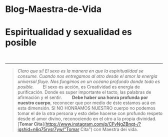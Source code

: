 # Blog-Maestra-de-Vida
# Espiritualidad y sexualidad es posible⠀
⠀

------------

> *Claro que sí! El sexo es la manera en que la espiritualidad se consume. Cuando nos entregamos al otro desde el amor la energía universal fluye. Nos fungimos en un océano profundo donde todo es posible.⠀*
⠀
El sexo es acción, es Creatividad es energía de purificación. Donde es super importante el tacto, las palabras de afirmación y el sentir. ⠀
⠀
**Debe haber una honra profunda por nuestro cuerpo**, reconocer que por medio de éste estamos acá en esta dimensión. SI NO HONRAMOS NUESTRO cuerpo no podemos tomar el de la otra persona y esto debe hacerse con profundo respeto desde el amor divino, reconociendo en el otro a la propia divinidad.[**Tomar Cita**](https://www.instagram.com/p/CFvNgZBnqt-/?igshid=n6q75rysr7yw/"Tomar Cita") con Maestra dei vida.
